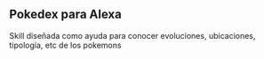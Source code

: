 ## Pokedex para Alexa

Skill diseñada como ayuda para conocer evoluciones, ubicaciones, tipología, etc de los pokemons
